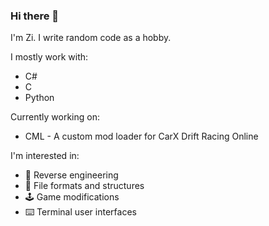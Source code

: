 ### Hi there 👋

I'm Zi. I write random code as a hobby.

I mostly work with:
* C#
* C
* Python

Currently working on:
* CML - A custom mod loader for CarX Drift Racing Online

I'm interested in:
* :arrows_counterclockwise: Reverse engineering
* :page_facing_up: File formats and structures
* :joystick: Game modifications
* :keyboard: Terminal user interfaces
